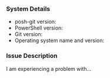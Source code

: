 <!--
Check the FAQ https://github.com/dahlbyk/posh-git/wiki/FAQ to see if your issue is addressed there.
If not, PLEASE fill in these details so that we can help you!
-->
### System Details

- posh-git version:
- PowerShell version:
- Git version:
- Operating system name and version:

<!--
To retrieve the system details, paste the following line into PowerShell, press Enter
and then copy/paste the resulting output above.

"posh-git version: $((Get-Module posh-git).Version)`nPowerShell version: $($PSVersionTable.PSVersion)`n$(git --version)`nOS: $([System.Environment]::OSVersion)"
-->

### Issue Description

I am experiencing a problem with...
